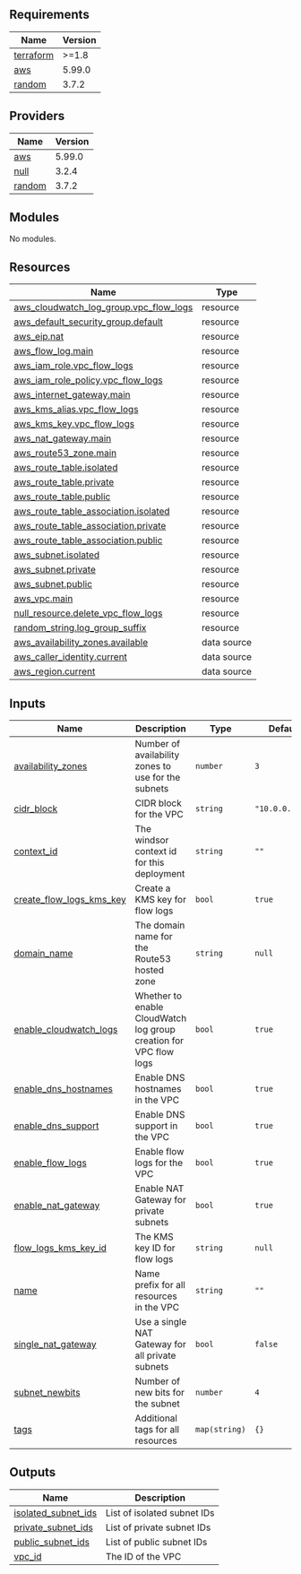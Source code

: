 <!-- BEGIN_TF_DOCS -->
## Requirements

| Name | Version |
|------|---------|
| <a name="requirement_terraform"></a> [terraform](#requirement\_terraform) | >=1.8 |
| <a name="requirement_aws"></a> [aws](#requirement\_aws) | 5.99.0 |
| <a name="requirement_random"></a> [random](#requirement\_random) | 3.7.2 |

## Providers

| Name | Version |
|------|---------|
| <a name="provider_aws"></a> [aws](#provider\_aws) | 5.99.0 |
| <a name="provider_null"></a> [null](#provider\_null) | 3.2.4 |
| <a name="provider_random"></a> [random](#provider\_random) | 3.7.2 |

## Modules

No modules.

## Resources

| Name | Type |
|------|------|
| [aws_cloudwatch_log_group.vpc_flow_logs](https://registry.terraform.io/providers/hashicorp/aws/5.99.0/docs/resources/cloudwatch_log_group) | resource |
| [aws_default_security_group.default](https://registry.terraform.io/providers/hashicorp/aws/5.99.0/docs/resources/default_security_group) | resource |
| [aws_eip.nat](https://registry.terraform.io/providers/hashicorp/aws/5.99.0/docs/resources/eip) | resource |
| [aws_flow_log.main](https://registry.terraform.io/providers/hashicorp/aws/5.99.0/docs/resources/flow_log) | resource |
| [aws_iam_role.vpc_flow_logs](https://registry.terraform.io/providers/hashicorp/aws/5.99.0/docs/resources/iam_role) | resource |
| [aws_iam_role_policy.vpc_flow_logs](https://registry.terraform.io/providers/hashicorp/aws/5.99.0/docs/resources/iam_role_policy) | resource |
| [aws_internet_gateway.main](https://registry.terraform.io/providers/hashicorp/aws/5.99.0/docs/resources/internet_gateway) | resource |
| [aws_kms_alias.vpc_flow_logs](https://registry.terraform.io/providers/hashicorp/aws/5.99.0/docs/resources/kms_alias) | resource |
| [aws_kms_key.vpc_flow_logs](https://registry.terraform.io/providers/hashicorp/aws/5.99.0/docs/resources/kms_key) | resource |
| [aws_nat_gateway.main](https://registry.terraform.io/providers/hashicorp/aws/5.99.0/docs/resources/nat_gateway) | resource |
| [aws_route53_zone.main](https://registry.terraform.io/providers/hashicorp/aws/5.99.0/docs/resources/route53_zone) | resource |
| [aws_route_table.isolated](https://registry.terraform.io/providers/hashicorp/aws/5.99.0/docs/resources/route_table) | resource |
| [aws_route_table.private](https://registry.terraform.io/providers/hashicorp/aws/5.99.0/docs/resources/route_table) | resource |
| [aws_route_table.public](https://registry.terraform.io/providers/hashicorp/aws/5.99.0/docs/resources/route_table) | resource |
| [aws_route_table_association.isolated](https://registry.terraform.io/providers/hashicorp/aws/5.99.0/docs/resources/route_table_association) | resource |
| [aws_route_table_association.private](https://registry.terraform.io/providers/hashicorp/aws/5.99.0/docs/resources/route_table_association) | resource |
| [aws_route_table_association.public](https://registry.terraform.io/providers/hashicorp/aws/5.99.0/docs/resources/route_table_association) | resource |
| [aws_subnet.isolated](https://registry.terraform.io/providers/hashicorp/aws/5.99.0/docs/resources/subnet) | resource |
| [aws_subnet.private](https://registry.terraform.io/providers/hashicorp/aws/5.99.0/docs/resources/subnet) | resource |
| [aws_subnet.public](https://registry.terraform.io/providers/hashicorp/aws/5.99.0/docs/resources/subnet) | resource |
| [aws_vpc.main](https://registry.terraform.io/providers/hashicorp/aws/5.99.0/docs/resources/vpc) | resource |
| [null_resource.delete_vpc_flow_logs](https://registry.terraform.io/providers/hashicorp/null/latest/docs/resources/resource) | resource |
| [random_string.log_group_suffix](https://registry.terraform.io/providers/hashicorp/random/3.7.2/docs/resources/string) | resource |
| [aws_availability_zones.available](https://registry.terraform.io/providers/hashicorp/aws/5.99.0/docs/data-sources/availability_zones) | data source |
| [aws_caller_identity.current](https://registry.terraform.io/providers/hashicorp/aws/5.99.0/docs/data-sources/caller_identity) | data source |
| [aws_region.current](https://registry.terraform.io/providers/hashicorp/aws/5.99.0/docs/data-sources/region) | data source |

## Inputs

| Name | Description | Type | Default | Required |
|------|-------------|------|---------|:--------:|
| <a name="input_availability_zones"></a> [availability\_zones](#input\_availability\_zones) | Number of availability zones to use for the subnets | `number` | `3` | no |
| <a name="input_cidr_block"></a> [cidr\_block](#input\_cidr\_block) | CIDR block for the VPC | `string` | `"10.0.0.0/16"` | no |
| <a name="input_context_id"></a> [context\_id](#input\_context\_id) | The windsor context id for this deployment | `string` | `""` | no |
| <a name="input_create_flow_logs_kms_key"></a> [create\_flow\_logs\_kms\_key](#input\_create\_flow\_logs\_kms\_key) | Create a KMS key for flow logs | `bool` | `true` | no |
| <a name="input_domain_name"></a> [domain\_name](#input\_domain\_name) | The domain name for the Route53 hosted zone | `string` | `null` | no |
| <a name="input_enable_cloudwatch_logs"></a> [enable\_cloudwatch\_logs](#input\_enable\_cloudwatch\_logs) | Whether to enable CloudWatch log group creation for VPC flow logs | `bool` | `true` | no |
| <a name="input_enable_dns_hostnames"></a> [enable\_dns\_hostnames](#input\_enable\_dns\_hostnames) | Enable DNS hostnames in the VPC | `bool` | `true` | no |
| <a name="input_enable_dns_support"></a> [enable\_dns\_support](#input\_enable\_dns\_support) | Enable DNS support in the VPC | `bool` | `true` | no |
| <a name="input_enable_flow_logs"></a> [enable\_flow\_logs](#input\_enable\_flow\_logs) | Enable flow logs for the VPC | `bool` | `true` | no |
| <a name="input_enable_nat_gateway"></a> [enable\_nat\_gateway](#input\_enable\_nat\_gateway) | Enable NAT Gateway for private subnets | `bool` | `true` | no |
| <a name="input_flow_logs_kms_key_id"></a> [flow\_logs\_kms\_key\_id](#input\_flow\_logs\_kms\_key\_id) | The KMS key ID for flow logs | `string` | `null` | no |
| <a name="input_name"></a> [name](#input\_name) | Name prefix for all resources in the VPC | `string` | `""` | no |
| <a name="input_single_nat_gateway"></a> [single\_nat\_gateway](#input\_single\_nat\_gateway) | Use a single NAT Gateway for all private subnets | `bool` | `false` | no |
| <a name="input_subnet_newbits"></a> [subnet\_newbits](#input\_subnet\_newbits) | Number of new bits for the subnet | `number` | `4` | no |
| <a name="input_tags"></a> [tags](#input\_tags) | Additional tags for all resources | `map(string)` | `{}` | no |

## Outputs

| Name | Description |
|------|-------------|
| <a name="output_isolated_subnet_ids"></a> [isolated\_subnet\_ids](#output\_isolated\_subnet\_ids) | List of isolated subnet IDs |
| <a name="output_private_subnet_ids"></a> [private\_subnet\_ids](#output\_private\_subnet\_ids) | List of private subnet IDs |
| <a name="output_public_subnet_ids"></a> [public\_subnet\_ids](#output\_public\_subnet\_ids) | List of public subnet IDs |
| <a name="output_vpc_id"></a> [vpc\_id](#output\_vpc\_id) | The ID of the VPC |
<!-- END_TF_DOCS -->